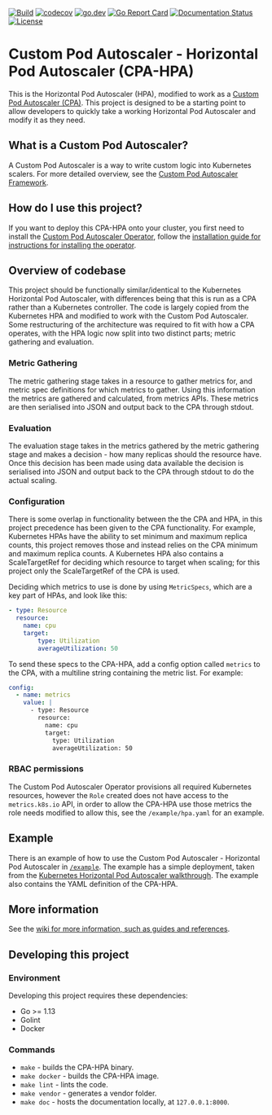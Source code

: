 [![Build](https://github.com/jthomperoo/horizontal-pod-autoscaler/workflows/main/badge.svg)](https://github.com/jthomperoo/horizontal-pod-autoscaler/actions)
[![codecov](https://codecov.io/gh/jthomperoo/horizontal-pod-autoscaler/branch/master/graph/badge.svg)](https://codecov.io/gh/jthomperoo/horizontal-pod-autoscaler)
[![go.dev](https://img.shields.io/badge/go.dev-reference-007d9c?logo=go&logoColor=white&style=flat)](https://pkg.go.dev/github.com/jthomperoo/horizontal-pod-autoscaler)
[![Go Report Card](https://goreportcard.com/badge/github.com/jthomperoo/horizontal-pod-autoscaler)](https://goreportcard.com/report/github.com/jthomperoo/horizontal-pod-autoscaler)
[![Documentation Status](https://readthedocs.org/projects/predictive-horizontal-pod-autoscaler/badge/?version=latest)](https://predictive-horizontal-pod-autoscaler.readthedocs.io/en/latest)
[![License](https://img.shields.io/:license-apache-blue.svg)](https://www.apache.org/licenses/LICENSE-2.0.html)
# Custom Pod Autoscaler - Horizontal Pod Autoscaler (CPA-HPA)

This is the Horizontal Pod Autoscaler (HPA), modified to work as a [Custom Pod Autoscaler (CPA)](https://github.com/jthomperoo/custom-pod-autoscaler). This project is designed to be a starting point to allow developers to quickly take a working Horizontal Pod Autoscaler and modify it as they need.

## What is a Custom Pod Autoscaler?

A Custom Pod Autoscaler is a way to write custom logic into Kubernetes scalers.
For more detailed overview, see the [Custom Pod Autoscaler Framework](https://custom-pod-autoscaler.readthedocs.io/en/latest/).

## How do I use this project?

If you want to deploy this CPA-HPA onto your cluster, you first need to install the [Custom Pod Autoscaler Operator](https://github.com/jthomperoo/custom-pod-autoscaler-operator), follow the [installation guide for instructions for installing the operator](https://github.com/jthomperoo/custom-pod-autoscaler-operator/blob/master/INSTALL.md).

## Overview of codebase

This project should be functionally similar/identical to the Kubernetes Horizontal Pod Autoscaler, with differences being that this is run as a CPA rather than a Kubernetes controller. The code is largely copied from the Kubernetes HPA and modified to work with the Custom Pod Autoscaler. Some restructuring of the architecture was required to fit with how a CPA operates, with the HPA logic now split into two distinct parts; metric gathering and evaluation.

### Metric Gathering

The metric gathering stage takes in a resource to gather metrics for, and metric spec definitions for which metrics to gather. Using this information the metrics are gathered and calculated, from metrics APIs. These metrics are then serialised into JSON and output back to the CPA through stdout.

### Evaluation

The evaluation stage takes in the metrics gathered by the metric gathering stage and makes a decision - how many replicas should the resource have. Once this decision has been made using data available the decision is serialised into JSON and output back to the CPA through stdout to do the actual scaling.

### Configuration

There is some overlap in functionality between the the CPA and HPA, in this project precedence has been given to the CPA functionality. For example, Kubernetes HPAs have the ability to set minimum and maximum replica counts, this project removes those and instead relies on the CPA minimum and maximum replica counts. A Kubernetes HPA also contains a ScaleTargetRef for deciding which resource to target when scaling; for this project only the ScaleTargetRef of the CPA is used.

Deciding which metrics to use is done by using `MetricSpecs`, which are a key part of HPAs, and look like this:
```yaml
- type: Resource
  resource:
    name: cpu
    target:
        type: Utilization
        averageUtilization: 50
```
To send these specs to the CPA-HPA, add a config option called `metrics` to the CPA, with a multiline string containing the metric list. For example:
```yaml
config:
  - name: metrics
    value: |
      - type: Resource
        resource:
          name: cpu
          target:
            type: Utilization
            averageUtilization: 50
```

### RBAC permissions

The Custom Pod Autoscaler Operator provisions all required Kubernetes resources, however the `Role` created does not have access to the `metrics.k8s.io` API, in order to allow the CPA-HPA use those metrics the role needs modified to allow this, see the `/example/hpa.yaml` for an example.

## Example

There is an example of how to use the Custom Pod Autoscaler - Horizontal Pod Autoscaler in [`/example`](./example). The example has a simple deployment, taken from the [Kubernetes Horizontal Pod Autoscaler walkthrough](https://kubernetes.io/docs/tasks/run-application/horizontal-pod-autoscale-walkthrough/). The example also contains the YAML definition of the CPA-HPA.

## More information

See the [wiki for more information, such as guides and references](https://horizontal-pod-autoscaler.readthedocs.io/en/latest/).

## Developing this project
### Environment
Developing this project requires these dependencies:

* Go >= 1.13
* Golint
* Docker

### Commands

* `make` - builds the CPA-HPA binary.
* `make docker` - builds the CPA-HPA image.
* `make lint` - lints the code.
* `make vendor` - generates a vendor folder.
* `make doc` - hosts the documentation locally, at `127.0.0.1:8000`.
